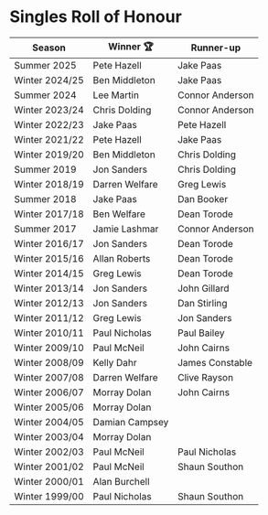 # Singles Roll of Honour

| Season         | Winner 🏆      | Runner-up       |
|----------------|----------------|-----------------|
| Summer 2025    | Pete Hazell    | Jake Paas       |
| Winter 2024/25 | Ben Middleton  | Jake Paas       |
| Summer 2024    | Lee Martin     | Connor Anderson |
| Winter 2023/24 | Chris Dolding  | Connor Anderson |
| Winter 2022/23 | Jake Paas      | Pete Hazell     |
| Winter 2021/22 | Pete Hazell    | Jake Paas       |
| Winter 2019/20 | Ben Middleton  | Chris Dolding   |
| Summer 2019    | Jon Sanders    | Chris Dolding   |
| Winter 2018/19 | Darren Welfare | Greg Lewis      |
| Summer 2018    | Jake Paas      | Dan Booker      |
| Winter 2017/18 | Ben Welfare    | Dean Torode     |
| Summer 2017    | Jamie Lashmar  | Connor Anderson |
| Winter 2016/17 | Jon Sanders    | Dean Torode     |
| Winter 2015/16 | Allan Roberts  | Dean Torode     |
| Winter 2014/15 | Greg Lewis     | Dean Torode     |
| Winter 2013/14 | Jon Sanders    | John Gillard    |
| Winter 2012/13 | Jon Sanders    | Dan Stirling    |
| Winter 2011/12 | Greg Lewis     | Jon Sanders     |
| Winter 2010/11 | Paul Nicholas  | Paul Bailey     |
| Winter 2009/10 | Paul McNeil    | John Cairns     |
| Winter 2008/09 | Kelly Dahr     | James Constable |
| Winter 2007/08 | Darren Welfare | Clive Rayson    |
| Winter 2006/07 | Morray Dolan   | John Cairns     |
| Winter 2005/06 | Morray Dolan   |                 |
| Winter 2004/05 | Damian Campsey |                 |
| Winter 2003/04 | Morray Dolan   |                 |
| Winter 2002/03 | Paul McNeil    | Paul Nicholas   |
| Winter 2001/02 | Paul McNeil    | Shaun Southon   |
| Winter 2000/01 | Alan Burchell  |                 |
| Winter 1999/00 | Paul Nicholas  | Shaun Southon   |
